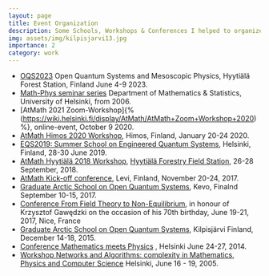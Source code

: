 ```yaml
---
layout: page
title: Event Organization
description: Some Schools, Workshops & Conferences I helped to organize
img: assets/img/kilpisjarvi13.jpg
importance: 2
category: work
---
```


- [OQS2023](https://instituteq.fi/oqs2023/)  Open Quantum Systems and Mesoscopic Physics, Hyytiälä Forest Station, Finland June 4-9 2023.
- [Math-Phys seminar series](https://www2.helsinki.fi/en/researchgroups/mathematical-physics/seminars-and-workshops)  Department of Mathematics & Statistics, University of Helsinki, from 2006.
- [AtMath 2021 Zoom-Workshop]{%(https://wiki.helsinki.fi/display/AtMath/AtMath+Zoom+Workshop+2020)%}, online-event, October 9  2020.
- [AtMath Himos 2020 Workshop](https://wiki.helsinki.fi/display/AtMath/Himos+2020), Himos, Finland, January 20-24 2020.
- [EQS2019: Summer School on Engineered Quantum Systems](https://qtd2019.aalto.fi/eqs2019/), Helsinki, Finland, 28-30 June 2019.
- [AtMath Hyytiälä 2018 Workshop](https://wiki.helsinki.fi/pages/viewpage.action?pageId=260739362&src=sidebar), [Hyytiälä Forestry Field Station](https://www.helsinki.fi/en/research-stations/hyytiala-forestry-field-station), 26-28 September, 2018.
- [AtMath Kick-off conference](http://wiki.helsinki.fi/display/AtMath/Levi+2017), Levi, Finland, November 20-24, 2017.
- [Graduate Arctic School on Open Quantum Systems](http://arcticschool.aalto.fi/arctic-school/), Kevo, Finalnd September 10-15, 2017.
- [Conference From Field Theory to Non-Equilibrium](http://www.fuw.edu.pl/%7Esuszek/K-Fest_2017.html),  in honour of Krzysztof Gawędzki on the occasion of his 70th birthday, June 19-21, 2017, Nice, France
- [Graduate Arctic School on Open Quantum Systems](http://wiki.helsinki.fi/display/mathphys/Arctic+School+on+Open+Quantum+Systems), Kilpisjärvi Finland, December 14-18, 2015.
- [Conference Mathematics meets Physics](http://wiki.helsinki.fi/display/mathphys/mathphys2014) , Helsinki June 24-27, 2014.
- [Workshop Networks and Algorithms: complexity in Mathematics, Physics and Computer Science](http://mathstat.helsinki.fi/mathphys/evergrow.html) Helsinki, June 16 - 19, 2005.
